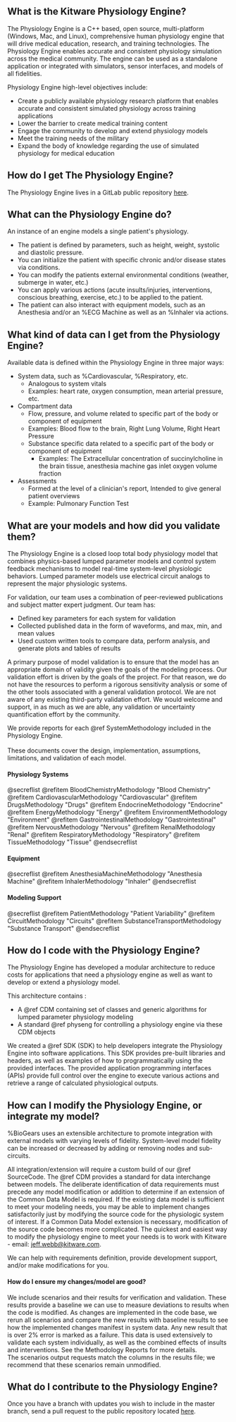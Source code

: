 ## What is the Kitware Physiology Engine?

The Physiology Engine is a C++ based, open source, multi-platform (Windows, Mac, and Linux), comprehensive human physiology
engine that will drive medical education, research, and training technologies. 
The Physiology Engine enables accurate and consistent physiology
simulation across the medical community. The engine can be used as a
standalone application or integrated with simulators, sensor interfaces,
and models of all fidelities.

Physiology Engine high-level objectives include:
-   Create a publicly available physiology research platform that
    enables accurate and consistent simulated physiology across training
    applications
-   Lower the barrier to create medical training content
-   Engage the community to develop and extend physiology models
-   Meet the training needs of the military
-   Expand the body of knowledge regarding the use of simulated
    physiology for medical education

## How do I get The Physiology Engine?

The Physiology Engine lives in a GitLab public repository <a href="https://gitlab.kitware.com/physiology/engine">here</a>.
	
## What can the Physiology Engine do?

An instance of an engine models a single patient's physiology.
- The patient is defined by parameters, such as height, weight, systolic and diastolic pressure.
- You can initialize the patient with specific chronic and/or disease states via conditions.
- You can modify the patients external environmental conditions (weather, submerge in water, etc.)
- You can apply various actions (acute insults/injuries, interventions, conscious breathing, exercise, etc.) to be applied to the patient.
- The patient can also interact with equipment models, such as an Anesthesia and/or an %ECG Machine as well as an %Inhaler via actions.

## What kind of data can I get from the Physiology Engine?

Available data is defined within the Physiology Engine in three major ways:
-	System data, such as %Cardiovascular, %Respiratory, etc.
	-	Analogous to system vitals
	  -	Examples: heart rate, oxygen consumption, mean arterial pressure, etc.
-	Compartment data
	-	Flow, pressure, and volume related to specific part of the body or component of equipment
	  - Examples: Blood flow to the brain, Right Lung Volume, Right Heart Pressure
	- Substance specific data related to a specific part of the body or component of equipment
	  -	Examples: The Extracellular concentration of succinylcholine in the brain tissue, anesthesia machine gas inlet oxygen volume fraction
-	Assessments
	-	Formed at the level of a clinician's report, Intended to give general patient overviews
	  -	Example: Pulmonary Function Test
    
## What are your models and how did you validate them?

The Physiology Engine is a closed loop total body physiology model that combines physics-based lumped parameter models 
and control system feedback mechanisms to model real-time system-level 
physiologic behaviors. Lumped parameter models use electrical circuit analogs 
to represent the major physiologic systems. 

For validation, our team uses a combination of peer-reviewed publications 
and subject matter expert judgment. Our team has:
- Defined key parameters for each system for validation
- Collected published data in the form of waveforms, and max, min, and mean values
- Used custom written tools to compare data, perform analysis, and generate plots and tables of results

A primary purpose of model validation is to ensure that the model has an appropriate domain of validity 
given the goals of the modeling process. Our validation effort is driven by the goals of the project.
For that reason, we do not have the resources to perform a rigorous sensitivity analysis or some of the other 
tools associated with a general validation protocol. We are not aware of any existing third-party validation effort. 
We would welcome and support, in as much as we are able, any validation or uncertainty quantification effort by the community.

We provide reports for each @ref SystemMethodology included in the Physiology Engine.
<br>  
These documents cover the design, implementation, assumptions, limitations, and validation of each model. 

#### Physiology Systems
@secreflist
 @refitem BloodChemistryMethodology "Blood Chemistry"
 @refitem CardiovascularMethodology "Cardiovascular"
 @refitem DrugsMethodology "Drugs"
 @refitem EndocrineMethodology "Endocrine"
 @refitem EnergyMethodology "Energy"
 @refitem EnvironmentMethodology "Environment"
 @refitem GastrointestinalMethodology "Gastrointestinal"
 @refitem NervousMethodology "Nervous"
 @refitem RenalMethodology "Renal"
 @refitem RespiratoryMethodology "Respiratory"
 @refitem TissueMethodology "Tissue"
@endsecreflist 
#### Equipment
@secreflist
 @refitem AnesthesiaMachineMethodology "Anesthesia Machine"
 @refitem InhalerMethodology "Inhaler"
@endsecreflist  
#### Modeling Support
@secreflist
 @refitem PatientMethodology "Patient Variability"
 @refitem CircuitMethodology "Circuits"
 @refitem SubstanceTransportMethodology "Substance Transport"
@endsecreflist 

## How do I code with the Physiology Engine?

The Physiology Engine has developed a modular architecture to reduce costs for applications that need a physiology engine as well as want to develop or extend a physiology model.

This architecture contains :
- A @ref CDM containing set of classes and generic algorithms for lumped parameter physiology modeling 
- A standard @ref physeng for controlling a physiology engine via these CDM objects

We created a @ref SDK (SDK) to help developers integrate
the Physiology Engine into software applications. This SDK provides
pre-built libraries and headers, as well as examples of how to programmatically
using the provided interfaces. The provided application programming
interfaces (APIs) provide full control over the engine to execute
various actions and retrieve a range of calculated physiological
outputs.

## How can I modify the Physiology Engine, or integrate my model?

%BioGears uses an extensible architecture to promote integration with external
models with varying levels of fidelity. System-level model fidelity can be 
increased or decreased by adding or removing nodes and sub-circuits.

All integration/extension will require a custom build of our @ref SourceCode.
The @ref CDM provides a standard for data interchange between models. 
The deliberate identification of data requirements must precede any model modification or addition to determine 
if an extension of the Common Data Model is required. If the existing data model is sufficient to meet your modeling needs, 
you may be able to implement changes satisfactorily just by modifying the source code for the physiologic system 
of interest. If a Common Data Model extension is necessary, modification of the source code becomes more complicated. The 
quickest and easiest way to modify the physiology engine to meet your needs is to work with Kitware - email: jeff.webb@kitware.com.

We can help with requirements definition, provide development support, and/or make modifications for you.

#### How do I ensure my changes/model are good?

We include scenarios and their results for verification and validation. 
These results provide a baseline we can use to measure deviations to results when the code is modified.
As changes are implemented in the code base, we rerun all scenarios and compare the new results with baseline results to see how the implemented changes manifest in system data. 
Any new result that is over 2% error is marked as a failure. 
This data is used extensively to validate each system individually, as well as the combined effects of insults and interventions. See the Methodology Reports for more details.  
The scenarios output requests match the columns in the results file; we recommend that these scenarios remain unmodified.

## What do I contribute to the Physiology Engine?

Once you have a branch with updates you wish to include in the master branch, send a pull request to the public repository located <a href="https://gitlab.kitware.com/physiology/engine">here</a>.
